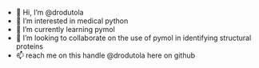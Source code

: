 - 👋 Hi, I’m @drodutola
- 👀 I’m interested in medical python
- 🌱 I’m currently learning pymol
- 💞️ I’m looking to collaborate on the use of pymol in identifying structural proteins
- 📫 reach me on this handle @drodutola here on github

<!---
drodutola/drodutola is a ✨ special ✨ repository because its `README.md` (this file) appears on your GitHub profile.
You can click the Preview link to take a look at your changes.
--->
